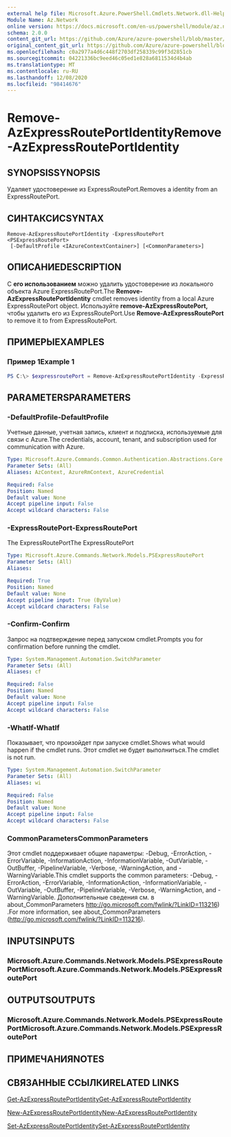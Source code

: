 ```yaml
---
external help file: Microsoft.Azure.PowerShell.Cmdlets.Network.dll-Help.xml
Module Name: Az.Network
online version: https://docs.microsoft.com/en-us/powershell/module/az.network/remove-azexpressrouteportidentity
schema: 2.0.0
content_git_url: https://github.com/Azure/azure-powershell/blob/master/src/Network/Network/help/Remove-AzExpressRoutePortIdentity.md
original_content_git_url: https://github.com/Azure/azure-powershell/blob/master/src/Network/Network/help/Remove-AzExpressRoutePortIdentity.md
ms.openlocfilehash: c0a2977a4d6c448f2703df258339c99f3d2851cb
ms.sourcegitcommit: 04221336bc9eed46c05ed1e828a6811534d4b4ab
ms.translationtype: MT
ms.contentlocale: ru-RU
ms.lasthandoff: 12/08/2020
ms.locfileid: "98414676"
---
```

# <span data-ttu-id="daa43-101">Remove-AzExpressRoutePortIdentity</span><span class="sxs-lookup"><span data-stu-id="daa43-101">Remove-AzExpressRoutePortIdentity</span></span>

## <span data-ttu-id="daa43-102">SYNOPSIS</span><span class="sxs-lookup"><span data-stu-id="daa43-102">SYNOPSIS</span></span>
<span data-ttu-id="daa43-103">Удаляет удостоверение из ExpressRoutePort.</span><span class="sxs-lookup"><span data-stu-id="daa43-103">Removes a identity from an ExpressRoutePort.</span></span>

## <span data-ttu-id="daa43-104">СИНТАКСИС</span><span class="sxs-lookup"><span data-stu-id="daa43-104">SYNTAX</span></span>

```
Remove-AzExpressRoutePortIdentity -ExpressRoutePort <PSExpressRoutePort>
 [-DefaultProfile <IAzureContextContainer>] [<CommonParameters>]
```

## <span data-ttu-id="daa43-105">ОПИСАНИЕ</span><span class="sxs-lookup"><span data-stu-id="daa43-105">DESCRIPTION</span></span>
<span data-ttu-id="daa43-106">С **его использованием** можно удалить удостоверение из локального объекта Azure ExpressRoutePort.</span><span class="sxs-lookup"><span data-stu-id="daa43-106">The **Remove-AzExpressRoutePortIdentity** cmdlet removes identity from a local Azure ExpressRoutePort object.</span></span> <span data-ttu-id="daa43-107">Используйте **remove-AzExpressRoutePort,** чтобы удалить его из ExpressRoutePort.</span><span class="sxs-lookup"><span data-stu-id="daa43-107">Use **Remove-AzExpressRoutePort** to remove it to from ExpressRoutePort.</span></span>

## <span data-ttu-id="daa43-108">ПРИМЕРЫ</span><span class="sxs-lookup"><span data-stu-id="daa43-108">EXAMPLES</span></span>

### <span data-ttu-id="daa43-109">Пример 1</span><span class="sxs-lookup"><span data-stu-id="daa43-109">Example 1</span></span>
```powershell
PS C:\> $expressroutePort = Remove-AzExpressRoutePortIdentity -ExpressRoutePort $expressroutePort
```

## <span data-ttu-id="daa43-110">PARAMETERS</span><span class="sxs-lookup"><span data-stu-id="daa43-110">PARAMETERS</span></span>

### <span data-ttu-id="daa43-111">-DefaultProfile</span><span class="sxs-lookup"><span data-stu-id="daa43-111">-DefaultProfile</span></span>
<span data-ttu-id="daa43-112">Учетные данные, учетная запись, клиент и подписка, используемые для связи с Azure.</span><span class="sxs-lookup"><span data-stu-id="daa43-112">The credentials, account, tenant, and subscription used for communication with Azure.</span></span>

```yaml
Type: Microsoft.Azure.Commands.Common.Authentication.Abstractions.Core.IAzureContextContainer
Parameter Sets: (All)
Aliases: AzContext, AzureRmContext, AzureCredential

Required: False
Position: Named
Default value: None
Accept pipeline input: False
Accept wildcard characters: False
```

### <span data-ttu-id="daa43-113">-ExpressRoutePort</span><span class="sxs-lookup"><span data-stu-id="daa43-113">-ExpressRoutePort</span></span>
<span data-ttu-id="daa43-114">The ExpressRoutePort</span><span class="sxs-lookup"><span data-stu-id="daa43-114">The ExpressRoutePort</span></span>

```yaml
Type: Microsoft.Azure.Commands.Network.Models.PSExpressRoutePort
Parameter Sets: (All)
Aliases:

Required: True
Position: Named
Default value: None
Accept pipeline input: True (ByValue)
Accept wildcard characters: False
```

### <span data-ttu-id="daa43-115">-Confirm</span><span class="sxs-lookup"><span data-stu-id="daa43-115">-Confirm</span></span>
<span data-ttu-id="daa43-116">Запрос на подтверждение перед запуском cmdlet.</span><span class="sxs-lookup"><span data-stu-id="daa43-116">Prompts you for confirmation before running the cmdlet.</span></span>

```yaml
Type: System.Management.Automation.SwitchParameter
Parameter Sets: (All)
Aliases: cf

Required: False
Position: Named
Default value: None
Accept pipeline input: False
Accept wildcard characters: False
```

### <span data-ttu-id="daa43-117">-WhatIf</span><span class="sxs-lookup"><span data-stu-id="daa43-117">-WhatIf</span></span>
<span data-ttu-id="daa43-118">Показывает, что произойдет при запуске cmdlet.</span><span class="sxs-lookup"><span data-stu-id="daa43-118">Shows what would happen if the cmdlet runs.</span></span>
<span data-ttu-id="daa43-119">Этот cmdlet не будет выполниться.</span><span class="sxs-lookup"><span data-stu-id="daa43-119">The cmdlet is not run.</span></span>

```yaml
Type: System.Management.Automation.SwitchParameter
Parameter Sets: (All)
Aliases: wi

Required: False
Position: Named
Default value: None
Accept pipeline input: False
Accept wildcard characters: False
```

### <span data-ttu-id="daa43-120">CommonParameters</span><span class="sxs-lookup"><span data-stu-id="daa43-120">CommonParameters</span></span>
<span data-ttu-id="daa43-121">Этот cmdlet поддерживает общие параметры: -Debug, -ErrorAction, -ErrorVariable, -InformationAction, -InformationVariable, -OutVariable, -OutBuffer, -PipelineVariable, -Verbose, -WarningAction, and -WarningVariable.</span><span class="sxs-lookup"><span data-stu-id="daa43-121">This cmdlet supports the common parameters: -Debug, -ErrorAction, -ErrorVariable, -InformationAction, -InformationVariable, -OutVariable, -OutBuffer, -PipelineVariable, -Verbose, -WarningAction, and -WarningVariable.</span></span> <span data-ttu-id="daa43-122">Дополнительные сведения см. в about_CommonParameters http://go.microsoft.com/fwlink/?LinkID=113216) .</span><span class="sxs-lookup"><span data-stu-id="daa43-122">For more information, see about_CommonParameters (http://go.microsoft.com/fwlink/?LinkID=113216).</span></span>


## <span data-ttu-id="daa43-123">INPUTS</span><span class="sxs-lookup"><span data-stu-id="daa43-123">INPUTS</span></span>

### <span data-ttu-id="daa43-124">Microsoft.Azure.Commands.Network.Models.PSExpressRoutePort</span><span class="sxs-lookup"><span data-stu-id="daa43-124">Microsoft.Azure.Commands.Network.Models.PSExpressRoutePort</span></span>

## <span data-ttu-id="daa43-125">OUTPUTS</span><span class="sxs-lookup"><span data-stu-id="daa43-125">OUTPUTS</span></span>

### <span data-ttu-id="daa43-126">Microsoft.Azure.Commands.Network.Models.PSExpressRoutePort</span><span class="sxs-lookup"><span data-stu-id="daa43-126">Microsoft.Azure.Commands.Network.Models.PSExpressRoutePort</span></span>

## <span data-ttu-id="daa43-127">ПРИМЕЧАНИЯ</span><span class="sxs-lookup"><span data-stu-id="daa43-127">NOTES</span></span>

## <span data-ttu-id="daa43-128">СВЯЗАННЫЕ ССЫЛКИ</span><span class="sxs-lookup"><span data-stu-id="daa43-128">RELATED LINKS</span></span>
[<span data-ttu-id="daa43-129">Get-AzExpressRoutePortIdentity</span><span class="sxs-lookup"><span data-stu-id="daa43-129">Get-AzExpressRoutePortIdentity</span></span>](./Get-AzExpressRoutePortIdentity.md)

[<span data-ttu-id="daa43-130">New-AzExpressRoutePortIdentity</span><span class="sxs-lookup"><span data-stu-id="daa43-130">New-AzExpressRoutePortIdentity</span></span>](./New-AzExpressRoutePortIdentity.md)

[<span data-ttu-id="daa43-131">Set-AzExpressRoutePortIdentity</span><span class="sxs-lookup"><span data-stu-id="daa43-131">Set-AzExpressRoutePortIdentity</span></span>](./Set-AzExpressRoutePortIdentity.md)

